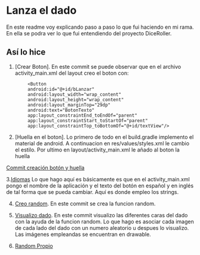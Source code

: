 # Lanza el dado
En este readme voy explicando paso a paso lo que fui haciendo en mi rama. En ella se podra ver lo que fui entendiendo del proyecto DiceRoller.
## Así lo hice


1. [Crear Boton].
En este commit se puede observar que en el archivo activity_main.xml del layout creo el boton con:
```
        <Button
        android:id="@+id/bLanzar"
        android:layout_width="wrap_content"
        android:layout_height="wrap_content"
        android:layout_marginTop="29dp"
        android:text="BotonTexto"
        app:layout_constraintEnd_toEndOf="parent"
        app:layout_constraintStart_toStartOf="parent"
        app:layout_constraintTop_toBottomOf="@+id/textView"/>
``` 


2. [Huella en el boton].
Lo primero de todo en el build.gradle implemento el material de android. A continuacion en res/values/styles.xml le cambio el estilo. Por ultimo en layout/activity_main.xml le añado al boton la huella

[Commit creación botón y huella](https://github.com/hfaildeestevez/andfun-kotlin-dice-roller/commit/47a50d1570457d6b0268878e750e90d24ed6f3e0)

3.[Idiomas](https://github.com/hfaildeestevez/andfun-kotlin-dice-roller/commit/71f4a6030d8a1669640ed573f21ecd4180fb6500)
Lo que hago aquí es básicamente es que en el activity_main.xml pongo el nombre de la aplicación y el texto del botón en español y en inglés de tal forma que se pueda cambiar.
Aquí es donde empleo los strings.

4. [Creo random](https://github.com/hfaildeestevez/andfun-kotlin-dice-roller/commit/e86ea8d9605aeab0c62d11085d131a84ee0533d9).
En este commit se crea la funcion random.

5. [Visualizo dado](https://github.com/hfaildeestevez/andfun-kotlin-dice-roller/commit/41e4f5e69d8221efbb2630b8436190379b64c717). En este commit 
visualizo las diferentes caras del dado con la ayuda de la funcion random. Lo que hago es asociar cada imagen de cada lado del dado con un numero aleatorio u despues lo visualizo. Las imágenes empleandas se encuentran en drawable.

6. [Random Propio](https://github.com/hfaildeestevez/andfun-kotlin-dice-roller/commit/d0e8b7ebe2faff270920a49a15d0cd29c5d55f17)
